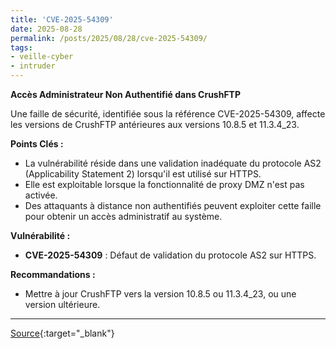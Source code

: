 ```yaml
---
title: 'CVE-2025-54309'
date: 2025-08-28
permalink: /posts/2025/08/28/cve-2025-54309/
tags:
- veille-cyber
- intruder
---
```

**Accès Administrateur Non Authentifié dans CrushFTP**

Une faille de sécurité, identifiée sous la référence CVE-2025-54309, affecte les versions de CrushFTP antérieures aux versions 10.8.5 et 11.3.4_23.

**Points Clés :**

*   La vulnérabilité réside dans une validation inadéquate du protocole AS2 (Applicability Statement 2) lorsqu'il est utilisé sur HTTPS.
*   Elle est exploitable lorsque la fonctionnalité de proxy DMZ n'est pas activée.
*   Des attaquants à distance non authentifiés peuvent exploiter cette faille pour obtenir un accès administratif au système.

**Vulnérabilité :**

*   **CVE-2025-54309** : Défaut de validation du protocole AS2 sur HTTPS.

**Recommandations :**

*   Mettre à jour CrushFTP vers la version 10.8.5 ou 11.3.4_23, ou une version ultérieure.

---
[Source](https://cvemon.intruder.io/cves/CVE-2025-54309){:target="_blank"}
